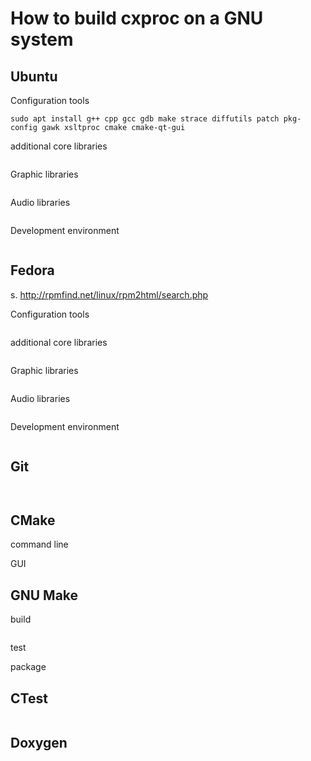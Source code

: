 
# How to build cxproc on a GNU system


## Ubuntu

Configuration tools

```sudo apt install autoconf automake autotools-dev debconf debconf-i18n debianutils lintian debhelper 
sudo apt install g++ cpp gcc gdb make strace diffutils patch pkg-config gawk xsltproc cmake cmake-qt-gui
```

additional core libraries

```sudo apt install libc6-dev libpcre2 libpcre2-dev libarchive-dev zip unzip libzip-dev zlib1g zlib1g-dev libxml2 libxml2-utils libxml2-dbg libxml2-dev libxslt1-dbg libxslt1-dev libxslt1.1 sqlite3 libsqlite3-dev liblzma-dev libbz2-dev duktape duktape-dev
```

Graphic libraries

```sudo apt install imagemagick libmagickcore-dev libgif-dev libgif7 libexif12 libexif-dev libjpeg8 libjpeg8-dev libpng12-0 libpng12-dev libtiff5 libtiff5-dev
```

Audio libraries

```sudo apt install libid3tag0-dev libogg-dev libvorbis-dev
```

Development environment

```sudo apt install apache2 apache2-utils doxygen graphviz valgrind splint cflow mc screen w3m wget ssh rsync meld git emacs samba samba-common smbclient cifs-utils
```

## Fedora

s. <http://rpmfind.net/linux/rpm2html/search.php>

Configuration tools

```sudo dnf install autoconf automake cpp gcc gcc-c++ gdb make strace patch pkg-config gawk cmake cmake-gui
```

additional core libraries

```sudo dnf install pcre2 pcre2-devel zip unzip libzip-devel libzip zlib zlib-devel libxml2 libxml2-devel libxslt libxslt-devel sqlite sqlite-devel libarchive libarchive-devel
```

Graphic libraries

```sudo dnf install ImageMagick ImageMagick-devel libgif4 libgif-devel libexif libexif-devel libjpeg libjpeg-devel libpng12 libpng12-devel libtiff
```

Audio libraries

```sudo dnf install libid3tag-devel libogg-devel libvorbis-devel
```

Development environment

```sudo dnf install httpd emacs doxygen graphviz graphviz-doc valgrind splint cflow xterm mc screen w3m wget ssh rsync subversion subversion-tools rapidsvn meld
```

## Git

```git clone 
```

```prepare-cmake.sh
```

## CMake

command line

GUI

## GNU Make

build

```make -C
```

test

package

## CTest

```make -C
```

## Doxygen

```make -C
```
